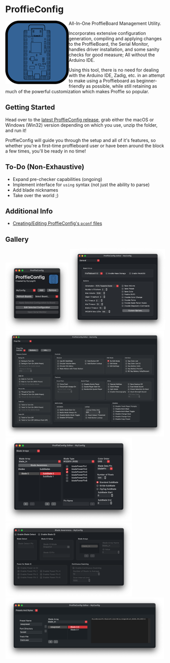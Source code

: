 # ProffieConfig 

<img align="left" src=resources/icons/icon.svg width=200> 
  
All-In-One ProffieBoard Management Utility. 

Incorporates extensive configuration generation, compiling and applying changes to the ProffieBoard, the Serial Monitor, handles driver installation, and some sanity checks for good measure; All without the Arduino IDE. 

Using this tool, there is no need for dealing with the Arduino IDE, Zadig, etc. in an attempt to make using a Proffieboard as beginner-friendly as possible, while still retaining as much of the powerful customization which makes Proffie so popular.

## Getting Started

Head over to the [latest ProffieConfig release](https://github.com/ryryog25/ProffieConfig/releases/latest), grab either the macOS or Windows (Win32) version depending on which you use, unzip the folder, and run it! 

ProffieConfig will guide you through the setup and all of it's features, so whether you're a first-time proffieboard user or have been around the block a few times, you'll be ready in no time!

## To-Do (Non-Exhaustive)
- Expand pre-checker capabilities (ongoing)
- Implement interface for `using` syntax (not just the ability to parse)
- Add blade nicknames
- Take over the world ;)

## Additional Info

- [Creating/Editing ProffieConfig's `pconf` files](docs/pconfs.md)

## Gallery

<img src=screenshots/mainmenu.png width=200> 
<img src=screenshots/editor-general.png width=300>
<img src=screenshots/editor-propfile-fett263.png width=500>
<img src=screenshots/editor-bladearrays.png width=400>
<img src=screenshots/editor-bladeawareness.png width=400>
<img src=screenshots/editor-presetsstyles.png width=500>
